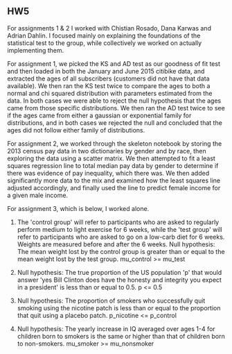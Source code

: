 ## HW5

For assignments 1 & 2 I worked with Chistian Rosado, Dana Karwas and Adrian Dahlin. I focused mainly on explaining the foundations of the statistical test to the group, while collectively we worked on actually implementing them.

For assignment 1, we picked the KS and AD test as our goodness of fit test and then loaded in both the January and June 2015 citibike data, and extracted the ages of all subscribers (customers did not have that data available). We then ran the KS test twice to compare the ages to both a normal and chi squared distribution with parameters estimated from the data. In both cases we were able to reject the null hypothesis that the ages came from those specific distributions. We then ran the AD test twice to see if the ages came from either a gaussian or exponential family for distributions, and in both cases we rejected the null and concluded that the ages did not follow either family of distributions.

For assignment 2, we worked through the skeleton notebook by storing the 2013 census pay data in two dictionaries by gender and by race, then exploring the data using a scatter matrix. We then attempted to fit a least squares regression line to total median pay data by gender to determine if there was evidence of pay inequality, which there was. We then added significantly more data to the mix and examined how the least squares line adjusted accordingly, and finally used the line to predict female income for a given male income.

For assignment 3, which is below, I worked alone.

1) The 'control group' will refer to participants who are asked to regularly perform medium to light exercise for 6 weeks, while the 'test group' will refer to participants who are asked to go on a low-carb diet for 6 weeks. Weights are measured before and after the 6 weeks.
Null hypothesis: The mean weight lost by the control group is greater than or equal to the mean weight lost by the test group.
    mu_control >= mu_test

2) Null hypothesis: The true proportion of the US population 'p' that would answer 'yes Bill Clinton does have the honesty and integrity you expect in a president' is less than or equal to 0.5.
    p <= 0.5

3) Null hypothesis: The proportion of smokers who successfully quit smoking using the nicotine patch is less than or equal to the proportion that quit using a placebo patch.
    p_nicotine <= p_control

4) Null hypothesis: The yearly increase in IQ averaged over ages 1-4 for children born to smokers is the same or higher than that of children born to non-smokers.
    mu_smoker >= mu_nonsmoker
